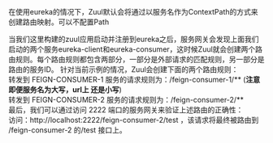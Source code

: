 在使用eureka的情况下，Zuul默认会将通过以服务名作为ContextPath的方式来创建路由映射。可以不配置Path

当我们这里构建的zuul应用启动并注册到eureka之后，服务网关会发现上面我们启动的两个服务eureka-client和eureka-consumer，这时候Zuul就会创建两个路由规则。每个路由规则都包含两部分，一部分是外部请求的匹配规则，另一部分是路由的服务ID。
针对当前示例的情况，Zuul会创建下面的两个路由规则：  
转发到 FEIGN-CONSUMER-1 服务的请求规则为：/feign-consumer-1/**  (**注意即便服务名为大写，url上 还是小写**)  
转发到 FEIGN-CONSUMER-2 服务的请求规则为：/feign-consumer-2/**  
最后，我们可以通过访问 2222 端口的服务网关来验证上述路由的正确性：  
访问：http://localhost:2222/feign-consumer-2/test ，该请求将最终被路由到 /feign-consumer-2 的/test 接口上。


